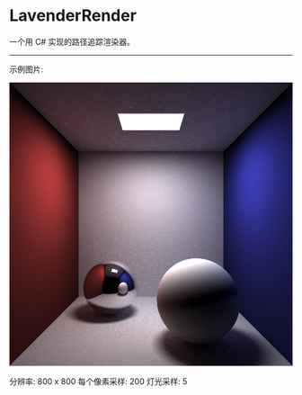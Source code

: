 # LavenderRender
一个用 C# 实现的路径追踪渲染器。

----------------------------------------
示例图片:

![example](<img/800 x 800 200spp.png>)

分辨率: 800 x 800
每个像素采样: 200
灯光采样: 5